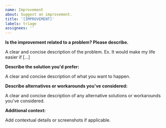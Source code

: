 ```yaml
---
name: Improvement
about: Suggest an improvement.
title: '[IMPROVEMENT]'
labels: triage
assignees: ''
---
```


**Is the improvement related to a problem? Please describe.**

A clear and concise description of the problem. Ex. It would make my life easier if [...]

**Describe the solution you'd prefer:**

A clear and concise description of what you want to happen.

**Describe alternatives or workarounds you've considered:**

A clear and concise description of any alternative solutions or workarounds you've considered.

**Additional context:**

Add contextual details or screenshots if applicable.
